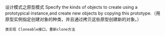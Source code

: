设计模式之原型模式
    Specify the kinds of objects to create using a prototypical instance,and create new objects by
copying this prototype.（用原型实例指定创建对象的种类，并且通过拷贝这些原型创建新的对象。）

    类实现 Cloneable接口，重新clone方法
    
